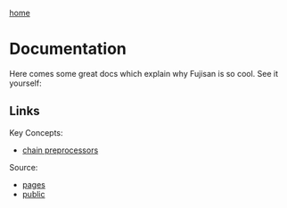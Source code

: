 [home][home]

Documentation
=============

Here comes some great docs which explain why Fujisan is so cool. See
it yourself:

Links
----
Key Concepts:
- [chain preprocessors][chain-preprocessors]

Source:
- [pages][pages]
- [public][public]


[home]: /
[chain-preprocessors]: /chain-preprocessors.html
[pages]: /pages.html
[public]: /public.html
